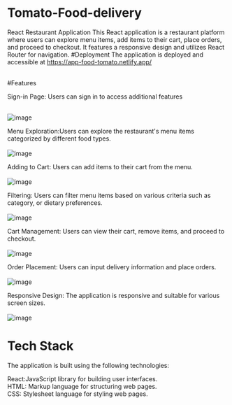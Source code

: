 # Tomato-Food-delivery
React Restaurant Application
This React application is a restaurant platform where users can explore menu items, add items to their cart, place orders, and proceed to checkout. It features a responsive design and utilizes React Router for navigation.
#Deployment
The application is deployed and accessible at https://app-food-tomato.netlify.app/

<br>
#Features<br>

 Sign-in Page: Users can sign in to access additional features <br>
 <br>

![image](https://github.com/Sumithra49/Tomato-Food-delivery/assets/141726527/bce3b2c2-c355-41ef-9ab9-64372d55c373)

 Menu Exploration:Users can explore the restaurant's menu items categorized by different food types.<br>
 <br>
 ![image](https://github.com/Sumithra49/Tomato-Food-delivery/assets/141726527/bf7d10dc-fec3-4090-8329-8dc7b0488fee)

Adding to Cart: Users can add items to their cart from the menu.<br>
<br>
![image](https://github.com/Sumithra49/Tomato-Food-delivery/assets/141726527/fabe8daa-a88f-4b77-bcce-bd5ed4d6fc37)

Filtering: Users can filter menu items based on various criteria such as category, or dietary preferences.<br>
<br>
![image](https://github.com/Sumithra49/Tomato-Food-delivery/assets/141726527/d3373fe4-0b14-4f89-ade2-cbaec08796b7)

Cart Management: Users can view their cart, remove items, and proceed to checkout.<br>
<br>
![image](https://github.com/Sumithra49/Tomato-Food-delivery/assets/141726527/80fba764-bc79-4749-80cb-6dfa675ee8e1)

Order Placement: Users can input delivery information and place orders.<br>
<br>
![image](https://github.com/Sumithra49/Tomato-Food-delivery/assets/141726527/de526971-c9c7-4235-93b2-dc2690c25b5d)

Responsive Design: The application is responsive and suitable for various screen sizes.<br>
<br>
![image](https://github.com/Sumithra49/Tomato-Food-delivery/assets/141726527/675a6a1c-e7db-4464-82e4-9c6755ddc715)


# Tech Stack
The application is built using the following technologies:

React:JavaScript library for building user interfaces.<br>
HTML: Markup language for structuring web pages.<br>
CSS: Stylesheet language for styling web pages.<br>
